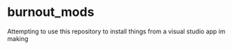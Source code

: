 # burnout_mods
Attempting to use this repository to install things from a visual studio app im making
